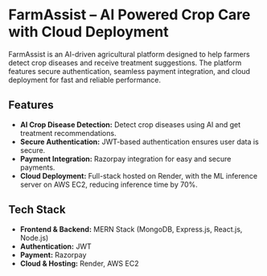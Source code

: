 # FarmAssist – AI Powered Crop Care with Cloud Deployment

FarmAssist is an AI-driven agricultural platform designed to help farmers detect crop diseases and receive treatment suggestions. The platform features secure authentication, seamless payment integration, and cloud deployment for fast and reliable performance.

## Features
- **AI Crop Disease Detection:** Detect crop diseases using AI and get treatment recommendations.  
- **Secure Authentication:** JWT-based authentication ensures user data is secure.  
- **Payment Integration:** Razorpay integration for easy and secure payments.  
- **Cloud Deployment:** Full-stack hosted on Render, with the ML inference server on AWS EC2, reducing inference time by 70%.  

## Tech Stack
- **Frontend & Backend:** MERN Stack (MongoDB, Express.js, React.js, Node.js)  
- **Authentication:** JWT  
- **Payment:** Razorpay  
- **Cloud & Hosting:** Render, AWS EC2 
